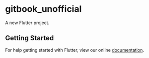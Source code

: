 # gitbook_unofficial

A new Flutter project.

## Getting Started

For help getting started with Flutter, view our online
[documentation](https://flutter.io/).
